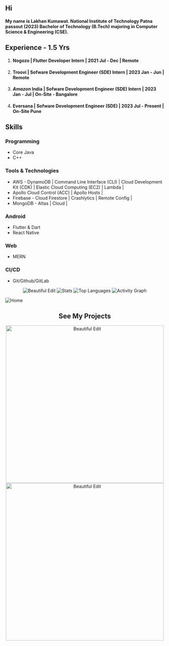 ## Hi
#### My name is Lakhan Kumawat. National Institute of Technology Patna passout (2023) Bachelor of Technology (B.Tech) majoring in Computer Science & Engineering (CSE).
## Experience - 1.5 Yrs
1. #### Nogozo | Flutter Developer Intern | 2021 Jul - Dec | Remote 
2. #### Troovi | Sofware Development Engineer (SDE) Intern | 2023 Jan - Jun | Remote 
3. #### *Amazon* India | Sofware Development Engineer (SDE) Intern | 2023 Jan - Jul | On-Site - Bangalore
4. #### Eversana | Sofware Development Engineer (SDE) | 2023 Jul - Present | On-Site Pune

## Skills 
### Programming
- Core Java
- C++
### Tools & Technologies 
- AWS - DynamoDB | Command Line Interface (CLI) | Cloud Development Kit (CDK) | Elastic Cloud Computing (EC2) | Lambda | 
- Apollo Cloud Control (ACC) | Apollo Hosts |
- Firebase - Cloud Firestore | Crashlytics | Remote Config |
- MongoDB - Altas | Cloud |
### Android 
- Flutter & Dart
- React Native
### Web
- MERN
### CI/CD
- Git/Github/GitLab

<!-- ![Home](https://user-images.githubusercontent.com/55774240/149648014-726df805-442f-407e-ad9f-6a9641645efd.png)
![Rectangle 23(1)](https://user-images.githubusercontent.com/55774240/149648028-e2074fef-391f-43b5-8f16-41ed236d8d3b.png) -->

<div align="center">
    <img src="https://github-readme-streak-stats.herokuapp.com/?user=Lakhankumawat&theme=black-ice&hide_border=true&stroke=0000&background=060A0CD0" alt="Beautiful Edit"/>
   <img alt="Stats" src="https://github-readme-stats.vercel.app/api?username=Lakhankumawat&show_icons=true&count_private=true&theme=react&hide_border=true&bg_color=0D1117" />
  <img alt="Top Languages" src="https://github-readme-stats.vercel.app/api/top-langs/?username=Lakhankumawat&langs_count=8&count_private=true&layout=compact&theme=react&hide_border=true&bg_color=0D1117" />
  <img alt="Activity Graph" src="https://activity-graph.herokuapp.com/graph?username=Lakhankumawat&bg_color=0D1117&color=5BCDEC&line=5BCDEC&point=FFFFFF&hide_border=true" />
</div>

![Home](https://user-images.githubusercontent.com/55774240/150272142-731547c5-0c33-4b64-8349-312b9e9092b6.jpg)


<div align="center">
  <h2>See My Projects</h2>
    <a href="https://github.com/Lakhankumawat/smart-home-app">
    <img height="500" src="https://user-images.githubusercontent.com/55774240/157668305-c340d80e-9290-436f-865e-b08d600057b6.png" alt="Beautiful Edit"/>
    <img height="500" src="https://user-images.githubusercontent.com/55774240/157668738-cce7464a-ebb0-479c-a685-9fef4d1c884e.png" alt="Beautiful Edit"/>
    </a>

</div>


<!-- <img align="right" src="https://github.com/Lakhankumawat/LakhanKumawat/blob/master/Assets/Edit%231.svg" alt="Beautiful Edit"/> -->

<!-- <h1 align="center"><img src="https://github.com/LakhanKumawat/LakhanKumawat/blob/master/Assets/Hi.gif" width="30px" alt="hi">   𝐇𝐞𝐥𝐥𝐨, <𝚌𝚘𝚍𝚎𝚛𝚜/> ! <img src="https://github.com/LakhanKumawat/LakhanKumawat/blob/master/Assets/Earth.gif" width="24px"> 
<br>
<h1 align="center">I'm Lakhan <img src="https://github.com/LakhanKumawat/LakhanKumawat/blob/master/Assets/Developer.gif" width="80px">
</h1>

<p align="center">
  <em>
    This is Lakhan Kumawat, a 3rd year undergraduate pursuing B.Tech (CSE) from <a href="http://www.nitp.ac.in/php/home.php"> <b>National Institute of Technology</b>, Patna</a>. <br>
    An aspiring <b> Android Developer  </b> <img src="https://media.giphy.com/media/7TcdtHOCxo3meUvPgj/giphy.gif" width="30px">   and a <b>Web Dev, </b>&nbsp;<img src="https://media.giphy.com/media/9S3FMee8gGGRBhZsA7/giphy.gif" width="36px">&nbsp <br><b>still a learner</b>
    with the idea of <b>implementing</b> my work and growing into an <b>open source contributor </b> <img src="https://github.com/LakhanKumawat/LakhanKumawat/blob/master/Assets/Rocket.gif" width="18px">and a
    <b>student</b> <img src="https://github.com/LakhanKumawat/LakhanKumawat/blob/master/Assets/Medal.gif" width="20px">&nbsp.
  </em>
</p>

<img align="right" width=300px alt="Github Cat" src="https://media.giphy.com/media/fvx95jkua5th3YeThr/giphy.gif" />

> <img src="https://media.giphy.com/media/ObNTw8Uzwy6KQ/giphy.gif" width="30px">&nbsp;**_Talking about Personal Stuffs:_**

- <img src="https://github.com/LakhanKumawat/LakhanKumawat/blob/master/Assets/wave.gif" width="30px">&nbsp;Currently learning **_AI_** 😉
- <img src="https://github.com/LakhanKumawat/LakhanKumawat/blob/master/Assets/gandalf_parrot.gif" width="30px">&nbsp; Working on **_Competitive Programming skills..._**
- <img src="https://github.com/LakhanKumawat/LakhanKumawat/blob/master/Assets/headbang.gif" width="30px">&nbsp;Looking forward to work on <img alt="Python3" width="22px" src="https://cdn.jsdelivr.net/npm/simple-icons@v3/icons/python.svg" /> projects &nbsp;!
- <img src="https://media.giphy.com/media/mG7xN3NU7WeUUGiKjM/giphy.gif" width="30px">&nbsp; Collaborating in various projects as an Open - Source Contributor <img alt="GIF" src="https://github.com/LakhanKumawat/LakhanKumawat/blob/master/Assets/powerup.gif" width="20vw" /> ...
- <img src="https://github.com/LakhanKumawat/LakhanKumawat/blob/master/Assets/happy.gif" width="30px">&nbsp; Desire to develop new possibilities in the field of **_Data Structures_** and **_Algorithms_** 👨‍💻
- <img src="https://github.com/LakhanKumawat/LakhanKumawat/blob/master/Assets/hmm.gif" width="30px">&nbsp;Ask me about anything, I am happy to help, only if the ball is in my court⚡️
- <img src="https://media.giphy.com/media/1Bek3O06EXr6YaBcLy/giphy.gif" width="30px">&nbsp;Fun-Fact: Love **_Playing online multiplayer games_** & wish to become a **good**  _Person in Life_ ...🌐

<br><br>

<hr>

<h2 align="center">
My Tech Stacks: 🛠 
<br><br> </h2> 

<img align="right" src="https://github.com/Lakhankumawat/LakhanKumawat/blob/master/Assets/Edit%231.svg" alt="Beautiful Edit"/>




 <hr>

<p align="center"><details>
<summary><img src="https://media.giphy.com/media/VgCDAzcKvsR6OM0uWg/giphy.gif" width="30px" alt="GitHub-Status"/>&nbsp;<i><b>GitHub Stats... </b></i>📈</summary><br><br>
<img src="https://github-readme-stats.vercel.app/api?username=LakhanKumawat&count_private=true&show_icons=true&theme=radical" alt="GitHub Status"/>
<img src = "https://github-readme-stats.vercel.app/api/top-langs/?username=LakhanKumawat&show_icons=true&layout=compact&theme=radical" alt="Most Used Languages"></details>
</p> 
<!--
<hr>
<details align="center">

<br />
<br />
</details>

<img  src="https://github.com/LakhanKumawat/LakhanKumawat/blob/master/Assets/Mario_Gameplay.gif" alt="Mario Game" width="980">
-->

 

<!-- <br>
<br>

<br> -->




<!--
 # Got Something to Tell Me? 
<h4 align="center">  I’m easily a click away on WhatsApp. But lemme pretend like I’m busy and give you my social media handles. Here! </h4>

<a href="https://twitter.com/KNKUMWT1"><img align="left" alt="Lakhan Kumawat | Twitter" width="30px" src="https://cdn.jsdelivr.net/npm/simple-icons@v3/icons/twitter.svg" /></a>
[<img align="left" alt="Lakhan| Instagram" height="30px" src="https://img.icons8.com/stickers/100/000000/instagram-new--v2.png" />](https://www.instagram.com/_.lakhan.__/)
[<img align="left" alt="Lakhan's Telegram" width="30px" src="https://cdn.jsdelivr.net/npm/simple-icons@v3/icons/telegram.svg" />](https://www.instagram.com/_.lakhan.__/)
[<img align="left" alt="Lakhan's PluralSight" width="30px" src="https://icon2.cleanpng.com/20190423/sqz/kisspng-pluralsight-learning-information-technology-manage-5cbf425486f1b0.6144049315560382285527.jpg"/>](https://app.pluralsight.com/profile/lakhan-kumawat-67)
[<img align="left" width="35px" alt="Lakhan's Stacks" src="https://img.icons8.com/color/48/000000/stackoverflow.png"/>](https://stackoverflow.com/users/14475582/lakhan-kumawat)

<img align="right" src="http://estruyf-github.azurewebsites.net/api/VisitorHit?user=LakhanKumawat&repo=LakhanKumawat&countColorcountColor&countColor=%237B1E7B"/>
<br>
<br>

## 📕 My Blog Post!<br>

### ➡️ [Game Dev : Using Unity 2D](https://deploy-preview-47--learnturtle.netlify.app/articles/game/game-dev-with-unity/)

## 🎮Play My Game !
### ➡️ [Neon Knight :Tower Rush](https://play.google.com/store/apps/details?id=com.EasterEggs.NeonKnightTowerRush&hl=en)
---
<br>
<a href="https://www.buymeacoffee.com/LakhanKumawat"><img align="right" src="https://www.buymeacoffee.com/assets/img/guidelines/download-assets-sm-1.svg" height="41" alt="Buycoffee"/></a> -->
